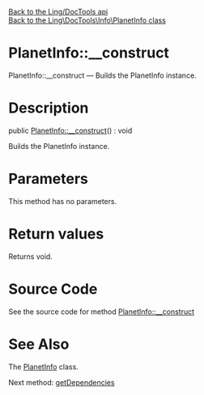[Back to the Ling/DocTools api](https://github.com/lingtalfi/DocTools/blob/master/doc/api/Ling/DocTools.md)<br>
[Back to the Ling\DocTools\Info\PlanetInfo class](https://github.com/lingtalfi/DocTools/blob/master/doc/api/Ling/DocTools/Info/PlanetInfo.md)


PlanetInfo::__construct
================



PlanetInfo::__construct — Builds the PlanetInfo instance.




Description
================


public [PlanetInfo::__construct](https://github.com/lingtalfi/DocTools/blob/master/doc/api/Ling/DocTools/Info/PlanetInfo/__construct.md)() : void




Builds the PlanetInfo instance.




Parameters
================

This method has no parameters.


Return values
================

Returns void.








Source Code
===========
See the source code for method [PlanetInfo::__construct](/blob/master/Info/PlanetInfo.php#L42-L47)


See Also
================

The [PlanetInfo](https://github.com/lingtalfi/DocTools/blob/master/doc/api/Ling/DocTools/Info/PlanetInfo.md) class.

Next method: [getDependencies](https://github.com/lingtalfi/DocTools/blob/master/doc/api/Ling/DocTools/Info/PlanetInfo/getDependencies.md)<br>

